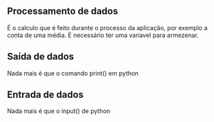 ## Processamento de dados

É o calculo que é feito durante o processo da aplicação, por exemplo a conta de uma média.
É necessário ter uma variavel para armezenar.

## Saída de dados

Nada mais é que o comando print() em python

## Entrada de dados

Nada mais é que o input() de python